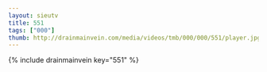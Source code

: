 ```yaml
--- 
layout: sieutv
title: 551
tags: ["000"]
thumb: http://drainmainvein.com/media/videos/tmb/000/000/551/player.jpg
---
```

{% include drainmainvein key="551" %} 
